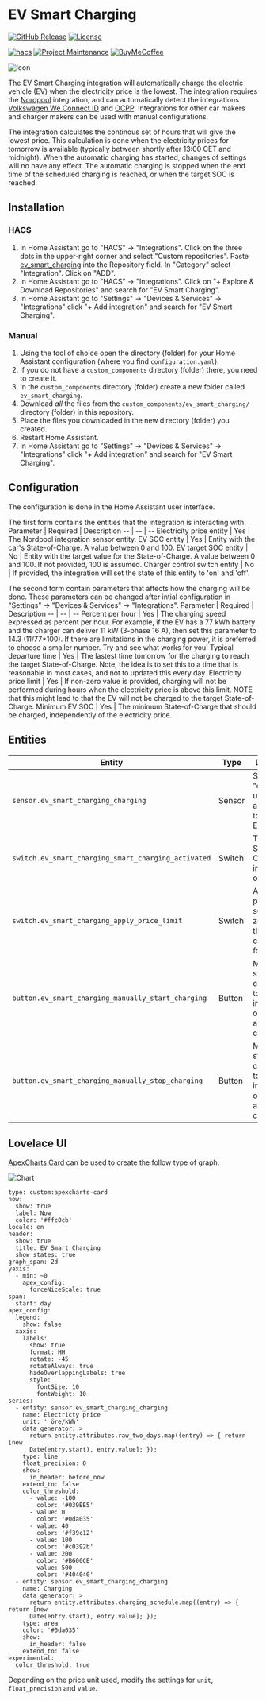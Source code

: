 # EV Smart Charging

[![GitHub Release][releases-shield]][releases]
[![License][license-shield]][license]

[![hacs][hacsbadge]][hacs]
[![Project Maintenance][maintenance-shield]][user_profile]
[![BuyMeCoffee][buymecoffeebadge]][buymecoffee]

![Icon](assets/icon.png)

The EV Smart Charging integration will automatically charge the electric vehicle (EV) when the electricity price is the lowest. The integration requires the [Nordpool](https://github.com/custom-components/nordpool) integration, and can automatically detect the integrations [Volkswagen We Connect ID](https://github.com/mitch-dc/volkswagen_we_connect_id) and [OCPP](https://github.com/lbbrhzn/ocpp). Integrations for other car makers and charger makers can be used with manual configurations.

The integration calculates the continous set of hours that will give the lowest price. This calculation is done when the electricity prices for tomorrow is available (typically between shortly after 13:00 CET and midnight). When the automatic charging has started, changes of settings will no have any effect. The automatic charging is stopped when the end time of the scheduled charging is reached, or when the target SOC is reached.

## Installation

### HACS
1. In Home Assistant go to "HACS" -> "Integrations". Click on the three dots in the upper-right corner and select "Custom repositories". Paste [ev_smart_charging] into the Repository field. In "Category" select "Integration". Click on "ADD".
2. In Home Assistant go to "HACS" -> "Integrations". Click on "+ Explore & Download Repositories" and search for "EV Smart Charging".
3. In Home Assistant go to "Settings" -> "Devices & Services" -> "Integrations" click "+ Add integration" and search for "EV Smart Charging".

### Manual

1. Using the tool of choice open the directory (folder) for your Home Assistant configuration (where you find `configuration.yaml`).
2. If you do not have a `custom_components` directory (folder) there, you need to create it.
3. In the `custom_components` directory (folder) create a new folder called `ev_smart_charging`.
4. Download _all_ the files from the `custom_components/ev_smart_charging/` directory (folder) in this repository.
5. Place the files you downloaded in the new directory (folder) you created.
6. Restart Home Assistant.
7. In Home Assistant go to "Settings" -> "Devices & Services" -> "Integrations" click "+ Add integration" and search for "EV Smart Charging".

## Configuration

The configuration is done in the Home Assistant user interface.

The first form contains the entities that the integration is interacting with.
Parameter | Required | Description
-- | -- | --
Electricity price entity | Yes | The Nordpool integration sensor entity.
EV SOC entity | Yes | Entity with the car's State-of-Charge. A value between 0 and 100.
EV target SOC entity | No | Entity with the target value for the State-of-Charge. A value between 0 and 100. If not provided, 100 is assumed.
Charger control switch entity | No | If provided, the integration will set the state of this entity to 'on' and 'off'.

The second form contain parameters that affects how the charging will be done. These parameters can be changed after intial configuration in "Settings" -> "Devices & Services" -> "Integrations".
Parameter | Required | Description
-- | -- | --
Percent per hour | Yes | The charging speed expressed as percent per hour. For example, if the EV has a 77 kWh battery and the charger can deliver 11 kW (3-phase 16 A), then set this parameter to 14.3 (11/77*100). If there are limitations in the charging power, it is preferred to choose a smaller number. Try and see what works for you!
Typical departure time | Yes | The lastest time tomorrow for the charging to reach the target State-of-Charge. Note, the idea is to set this to a time that is reasonable in most cases, and not to updated this every day.
Electricity price limit | Yes | If non-zero value is provided, charging will not be performed during hours when the electricity price is above this limit. NOTE that this might lead to that the EV will not be charged to the target State-of-Charge.
Minimum EV SOC | Yes | The minimum State-of-Charge that should be charged, independently of the electricity price.

## Entities

Entity | Type | Description
-- | -- | --
`sensor.ev_smart_charging_charging` | Sensor | State "on" or "off". Can be used with automations to control the EV charger.
`switch.ev_smart_charging_smart_charging_activated` | Switch | Turns the EV Smart Charging integration on and off.
`switch.ev_smart_charging_apply_price_limit` | Switch | Applies the price limit, if set to a non-zero value in the configuration form.
`button.ev_smart_charging_manually_start_charging` | Button | Manually start charging. Is totally independent of the automatic charging.
`button.ev_smart_charging_manually_stop_charging` | Button | Manually stop charging. Is totally independent of the automatic charging.

## Lovelace UI

[ApexCharts Card](https://github.com/RomRider/apexcharts-card) can be used to create the follow type of graph.

![Chart](assets/ev_smart_graph.png)
```
type: custom:apexcharts-card
now:
  show: true
  label: Now
  color: '#ffc0cb'
locale: en
header:
  show: true
  title: EV Smart Charging
  show_states: true
graph_span: 2d
yaxis:
  - min: ~0
    apex_config:
      forceNiceScale: true
span:
  start: day
apex_config:
  legend:
    show: false
  xaxis:
    labels:
      show: true
      format: HH
      rotate: -45
      rotateAlways: true
      hideOverlappingLabels: true
      style:
        fontSize: 10
        fontWeight: 10
series:
  - entity: sensor.ev_smart_charging_charging
    name: Electricty price
    unit: ' öre/kWh'
    data_generator: >
      return entity.attributes.raw_two_days.map((entry) => { return [new
      Date(entry.start), entry.value]; });
    type: line
    float_precision: 0
    show:
      in_header: before_now
    extend_to: false
    color_threshold:
      - value: -100
        color: '#039BE5'
      - value: 0
        color: '#0da035'
      - value: 40
        color: '#f39c12'
      - value: 100
        color: '#c0392b'
      - value: 200
        color: '#B600CE'
      - value: 500
        color: '#404040'
  - entity: sensor.ev_smart_charging_charging
    name: Charging
    data_generator: >
      return entity.attributes.charging_schedule.map((entry) => { return [new
      Date(entry.start), entry.value]; });
    type: area
    color: '#0da035'
    show:
      in_header: false
    extend_to: false
experimental:
  color_threshold: true
```
Depending on the price unit used, modify the settings for `unit`, `float_precision` and `value`.

[ev_smart_charging]: https://github.com/jonasbkarlsson/ev_smart_charging
[releases-shield]: https://img.shields.io/github/v/release/jonasbkarlsson/ev_smart_charging?style=for-the-badge
[releases]: https://github.com/jonasbkarlsson/ev_smart_charging/releases
[license-shield]: https://img.shields.io/github/license/jonasbkarlsson/ev_smart_charging?style=for-the-badge
[license]: https://github.com/jonasbkarlsson/ev_smart_charging/blob/main/LICENSE
[hacs]: https://github.com/hacs/integration
[hacsbadge]: https://img.shields.io/badge/HACS-Custom-41BDF5.svg?style=for-the-badge
[maintenance-shield]: https://img.shields.io/badge/maintainer-Jonas%20Karlsson%20@jonasbkarlsson-41BDF5.svg?style=for-the-badge
[user_profile]: https://github.com/jonasbkarlsson
[buymecoffeebadge]: https://img.shields.io/badge/buy%20me%20a%20coffee-donate-yellow.svg?style=for-the-badge
[buymecoffee]: https://www.buymeacoffee.com/jonasbkarlsson
